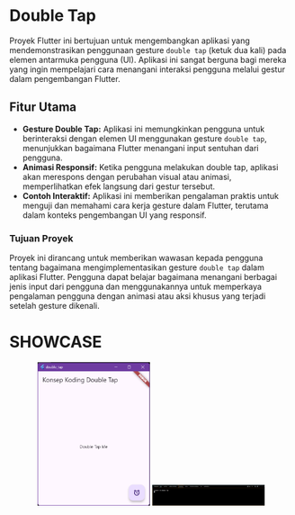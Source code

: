 # Double Tap

Proyek Flutter ini bertujuan untuk mengembangkan aplikasi yang mendemonstrasikan penggunaan gesture `double tap` (ketuk dua kali) pada elemen antarmuka pengguna (UI). Aplikasi ini sangat berguna bagi mereka yang ingin mempelajari cara menangani interaksi pengguna melalui gestur dalam pengembangan Flutter.

## Fitur Utama
- **Gesture Double Tap:** Aplikasi ini memungkinkan pengguna untuk berinteraksi dengan elemen UI menggunakan gesture `double tap`, menunjukkan bagaimana Flutter menangani input sentuhan dari pengguna.
- **Animasi Responsif:** Ketika pengguna melakukan double tap, aplikasi akan merespons dengan perubahan visual atau animasi, memperlihatkan efek langsung dari gestur tersebut.
- **Contoh Interaktif:** Aplikasi ini memberikan pengalaman praktis untuk menguji dan memahami cara kerja gesture dalam Flutter, terutama dalam konteks pengembangan UI yang responsif.

### Tujuan Proyek
Proyek ini dirancang untuk memberikan wawasan kepada pengguna tentang bagaimana mengimplementasikan gesture `double tap` dalam aplikasi Flutter. Pengguna dapat belajar bagaimana menangani berbagai jenis input dari pengguna dan menggunakannya untuk memperkaya pengalaman pengguna dengan animasi atau aksi khusus yang terjadi setelah gesture dikenali.

# SHOWCASE
<div align="center">
  <img src="https://raw.githubusercontent.com/TEUNGKU-ZULKIFLI/PROJECT-FLUTTER/refs/heads/master/asset/img/003.1.png" width="200px"/>
  <img src="https://raw.githubusercontent.com/TEUNGKU-ZULKIFLI/PROJECT-FLUTTER/refs/heads/master/asset/img/003.2.png" width="200px"/>
</div>
